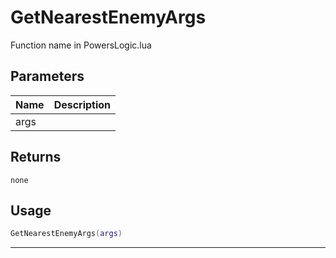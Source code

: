 # GetNearestEnemyArgs

Function name in PowersLogic.lua

## Parameters

| Name | Description |
| ---- | ----------- |
| args |             |

## Returns

`none`

## Usage

```lua
GetNearestEnemyArgs(args)
```

---
